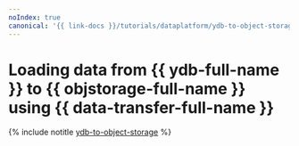 ```yaml
---
noIndex: true
canonical: '{{ link-docs }}/tutorials/dataplatform/ydb-to-object-storage'
---
```


# Loading data from {{ ydb-full-name }} to {{ objstorage-full-name }} using {{ data-transfer-full-name }}

{% include notitle [ydb-to-object-storage](../../_tutorials/dataplatform/datatransfer/ydb-to-object-storage.md) %}